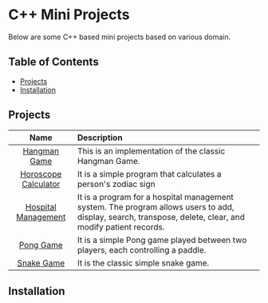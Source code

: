# C++ Mini Projects
Below are some C++ based mini projects based on various domain.

## Table of Contents
- [Projects](#projects)
- [Installation](#installation)

## Projects
| Name | Description |
| :---: | :--- | 
|[Hangman Game](./hangman-game/)| This is an implementation of the classic Hangman Game.|
|[Horoscope Calculator](./horoscope-calculator/)| It is a simple program that calculates a person's zodiac sign|
|[Hospital Management](./hospital-management/)| It is a program for a hospital management system. The program allows users to add, display, search, transpose, delete, clear, and modify patient records.|
|[Pong Game](./pong-game/)| It is a simple Pong game played between two players, each controlling a paddle. |
|[Snake Game](./snake-game/)| It is the classic simple snake game.|


## Installation

